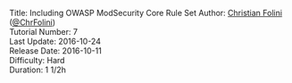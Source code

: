 Title: Including OWASP ModSecurity Core Rule Set
Author: <a href="mailto:christian.folini@netnea.com">Christian Folini</a> (<a href="https://twitter.com/ChrFolini">@ChrFolini</a>)  
Tutorial Number: 7  
Last Update: 2016-10-24  
Release Date: 2016-10-11  
Difficulty: Hard  
Duration: 1 1/2h  
